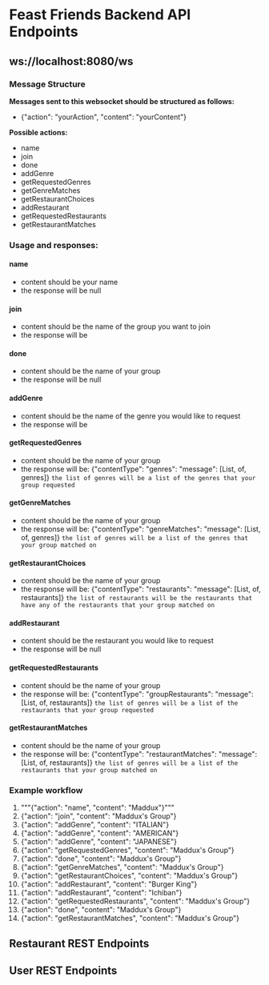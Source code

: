 # Feast Friends Backend API Endpoints

## ws://localhost:8080/ws

### Message Structure
**Messages sent to this websocket should be structured as follows:**
- {"action": "yourAction", "content": "yourContent"}

**Possible actions:**
- name
- join
- done
- addGenre
- getRequestedGenres
- getGenreMatches
- getRestaurantChoices
- addRestaurant
- getRequestedRestaurants
- getRestaurantMatches

### Usage and responses:

#### name
- content should be your name
- the response will be null

#### join
- content should be the name of the group you want to join
- the response will be 

#### done
- content should be the name of your group
- the response will be null 

#### addGenre
- content should be the name of the genre you would like to request 
- the response will be 

#### getRequestedGenres
- content should be the name of your group 
- the response will be: {"contentType": "genres": "message": [List, of, genres]} 
`the list of genres will be a list of the genres that your group requested`

#### getGenreMatches
- content should be the name of your group
- the response will be: {"contentType": "genreMatches": "message": [List, of, genres]} 
`the list of genres will be a list of the genres that your group matched on`

#### getRestaurantChoices
- content should be the name of your group
- the response will be: {"contentType": "restaurants": "message": [List, of, restaurants]} 
`the list of restaurants will be the restaurants that have any of the restaurants that your group matched on`

#### addRestaurant
- content should be the restaurant you would like to request
- the response will be null

#### getRequestedRestaurants
- content should be the name of your group 
- the response will be: {"contentType": "groupRestaurants": "message": [List, of, restaurants]} 
`the list of genres will be a list of the restaurants that your group requested`

#### getRestaurantMatches
- content should be the name of your group
- the response will be: {"contentType": "restaurantMatches": "message": [List, of, restaurants]} 
`the list of genres will be a list of the restaurants that your group matched on`

### Example workflow
1. """{"action": "name", "content": "Maddux"}"""
2. {"action": "join", "content": "Maddux's Group"}
3. {"action": "addGenre", "content": "ITALIAN"}
4. {"action": "addGenre", "content": "AMERICAN"}
5. {"action": "addGenre", "content": "JAPANESE"}
6. {"action": "getRequestedGenres", "content": "Maddux's Group"}
7. {"action": "done", "content": "Maddux's Group"}
8. {"action": "getGenreMatches", "content": "Maddux's Group"}
9. {"action": "getRestaurantChoices", "content": "Maddux's Group"}
10. {"action": "addRestaurant", "content": "Burger King"}
11. {"action": "addRestaurant", "content": "Ichiban"}
12. {"action": "getRequestedRestaurants", "content": "Maddux's Group"}
13. {"action": "done", "content": "Maddux's Group"}
14. {"action": "getRestaurantMatches", "content": "Maddux's Group"}

## Restaurant REST Endpoints 

## User REST Endpoints 

